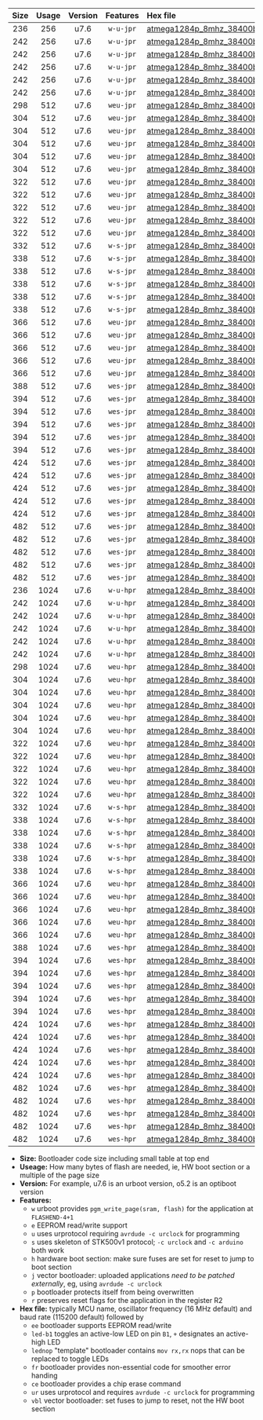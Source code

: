 |Size|Usage|Version|Features|Hex file|
|:-:|:-:|:-:|:-:|:--|
|236|256|u7.6|`w-u-jpr`|[atmega1284p_8mhz_38400bps_ur_vbl.hex](https://raw.githubusercontent.com/stefanrueger/urboot/main/atmega1284p_8mhz_38400bps_ur_vbl.hex)|
|242|256|u7.6|`w-u-jpr`|[atmega1284p_8mhz_38400bps_led+b5_ur_vbl.hex](https://raw.githubusercontent.com/stefanrueger/urboot/main/atmega1284p_8mhz_38400bps_led+b5_ur_vbl.hex)|
|242|256|u7.6|`w-u-jpr`|[atmega1284p_8mhz_38400bps_led+b7_ur_vbl.hex](https://raw.githubusercontent.com/stefanrueger/urboot/main/atmega1284p_8mhz_38400bps_led+b7_ur_vbl.hex)|
|242|256|u7.6|`w-u-jpr`|[atmega1284p_8mhz_38400bps_led+c7_ur_vbl.hex](https://raw.githubusercontent.com/stefanrueger/urboot/main/atmega1284p_8mhz_38400bps_led+c7_ur_vbl.hex)|
|242|256|u7.6|`w-u-jpr`|[atmega1284p_8mhz_38400bps_led+d7_ur_vbl.hex](https://raw.githubusercontent.com/stefanrueger/urboot/main/atmega1284p_8mhz_38400bps_led+d7_ur_vbl.hex)|
|242|256|u7.6|`w-u-jpr`|[atmega1284p_8mhz_38400bps_lednop_ur_vbl.hex](https://raw.githubusercontent.com/stefanrueger/urboot/main/atmega1284p_8mhz_38400bps_lednop_ur_vbl.hex)|
|298|512|u7.6|`weu-jpr`|[atmega1284p_8mhz_38400bps_ee_ur_vbl.hex](https://raw.githubusercontent.com/stefanrueger/urboot/main/atmega1284p_8mhz_38400bps_ee_ur_vbl.hex)|
|304|512|u7.6|`weu-jpr`|[atmega1284p_8mhz_38400bps_ee_led+b5_ur_vbl.hex](https://raw.githubusercontent.com/stefanrueger/urboot/main/atmega1284p_8mhz_38400bps_ee_led+b5_ur_vbl.hex)|
|304|512|u7.6|`weu-jpr`|[atmega1284p_8mhz_38400bps_ee_led+b7_ur_vbl.hex](https://raw.githubusercontent.com/stefanrueger/urboot/main/atmega1284p_8mhz_38400bps_ee_led+b7_ur_vbl.hex)|
|304|512|u7.6|`weu-jpr`|[atmega1284p_8mhz_38400bps_ee_led+c7_ur_vbl.hex](https://raw.githubusercontent.com/stefanrueger/urboot/main/atmega1284p_8mhz_38400bps_ee_led+c7_ur_vbl.hex)|
|304|512|u7.6|`weu-jpr`|[atmega1284p_8mhz_38400bps_ee_led+d7_ur_vbl.hex](https://raw.githubusercontent.com/stefanrueger/urboot/main/atmega1284p_8mhz_38400bps_ee_led+d7_ur_vbl.hex)|
|304|512|u7.6|`weu-jpr`|[atmega1284p_8mhz_38400bps_ee_lednop_ur_vbl.hex](https://raw.githubusercontent.com/stefanrueger/urboot/main/atmega1284p_8mhz_38400bps_ee_lednop_ur_vbl.hex)|
|322|512|u7.6|`weu-jpr`|[atmega1284p_8mhz_38400bps_ee_led+b5_fr_ur_vbl.hex](https://raw.githubusercontent.com/stefanrueger/urboot/main/atmega1284p_8mhz_38400bps_ee_led+b5_fr_ur_vbl.hex)|
|322|512|u7.6|`weu-jpr`|[atmega1284p_8mhz_38400bps_ee_led+b7_fr_ur_vbl.hex](https://raw.githubusercontent.com/stefanrueger/urboot/main/atmega1284p_8mhz_38400bps_ee_led+b7_fr_ur_vbl.hex)|
|322|512|u7.6|`weu-jpr`|[atmega1284p_8mhz_38400bps_ee_led+c7_fr_ur_vbl.hex](https://raw.githubusercontent.com/stefanrueger/urboot/main/atmega1284p_8mhz_38400bps_ee_led+c7_fr_ur_vbl.hex)|
|322|512|u7.6|`weu-jpr`|[atmega1284p_8mhz_38400bps_ee_led+d7_fr_ur_vbl.hex](https://raw.githubusercontent.com/stefanrueger/urboot/main/atmega1284p_8mhz_38400bps_ee_led+d7_fr_ur_vbl.hex)|
|322|512|u7.6|`weu-jpr`|[atmega1284p_8mhz_38400bps_ee_lednop_fr_ur_vbl.hex](https://raw.githubusercontent.com/stefanrueger/urboot/main/atmega1284p_8mhz_38400bps_ee_lednop_fr_ur_vbl.hex)|
|332|512|u7.6|`w-s-jpr`|[atmega1284p_8mhz_38400bps_vbl.hex](https://raw.githubusercontent.com/stefanrueger/urboot/main/atmega1284p_8mhz_38400bps_vbl.hex)|
|338|512|u7.6|`w-s-jpr`|[atmega1284p_8mhz_38400bps_led+b5_vbl.hex](https://raw.githubusercontent.com/stefanrueger/urboot/main/atmega1284p_8mhz_38400bps_led+b5_vbl.hex)|
|338|512|u7.6|`w-s-jpr`|[atmega1284p_8mhz_38400bps_led+b7_vbl.hex](https://raw.githubusercontent.com/stefanrueger/urboot/main/atmega1284p_8mhz_38400bps_led+b7_vbl.hex)|
|338|512|u7.6|`w-s-jpr`|[atmega1284p_8mhz_38400bps_led+c7_vbl.hex](https://raw.githubusercontent.com/stefanrueger/urboot/main/atmega1284p_8mhz_38400bps_led+c7_vbl.hex)|
|338|512|u7.6|`w-s-jpr`|[atmega1284p_8mhz_38400bps_led+d7_vbl.hex](https://raw.githubusercontent.com/stefanrueger/urboot/main/atmega1284p_8mhz_38400bps_led+d7_vbl.hex)|
|338|512|u7.6|`w-s-jpr`|[atmega1284p_8mhz_38400bps_lednop_vbl.hex](https://raw.githubusercontent.com/stefanrueger/urboot/main/atmega1284p_8mhz_38400bps_lednop_vbl.hex)|
|366|512|u7.6|`weu-jpr`|[atmega1284p_8mhz_38400bps_ee_led+b5_fr_ce_ur_vbl.hex](https://raw.githubusercontent.com/stefanrueger/urboot/main/atmega1284p_8mhz_38400bps_ee_led+b5_fr_ce_ur_vbl.hex)|
|366|512|u7.6|`weu-jpr`|[atmega1284p_8mhz_38400bps_ee_led+b7_fr_ce_ur_vbl.hex](https://raw.githubusercontent.com/stefanrueger/urboot/main/atmega1284p_8mhz_38400bps_ee_led+b7_fr_ce_ur_vbl.hex)|
|366|512|u7.6|`weu-jpr`|[atmega1284p_8mhz_38400bps_ee_led+c7_fr_ce_ur_vbl.hex](https://raw.githubusercontent.com/stefanrueger/urboot/main/atmega1284p_8mhz_38400bps_ee_led+c7_fr_ce_ur_vbl.hex)|
|366|512|u7.6|`weu-jpr`|[atmega1284p_8mhz_38400bps_ee_led+d7_fr_ce_ur_vbl.hex](https://raw.githubusercontent.com/stefanrueger/urboot/main/atmega1284p_8mhz_38400bps_ee_led+d7_fr_ce_ur_vbl.hex)|
|366|512|u7.6|`weu-jpr`|[atmega1284p_8mhz_38400bps_ee_lednop_fr_ce_ur_vbl.hex](https://raw.githubusercontent.com/stefanrueger/urboot/main/atmega1284p_8mhz_38400bps_ee_lednop_fr_ce_ur_vbl.hex)|
|388|512|u7.6|`wes-jpr`|[atmega1284p_8mhz_38400bps_ee_vbl.hex](https://raw.githubusercontent.com/stefanrueger/urboot/main/atmega1284p_8mhz_38400bps_ee_vbl.hex)|
|394|512|u7.6|`wes-jpr`|[atmega1284p_8mhz_38400bps_ee_led+b5_vbl.hex](https://raw.githubusercontent.com/stefanrueger/urboot/main/atmega1284p_8mhz_38400bps_ee_led+b5_vbl.hex)|
|394|512|u7.6|`wes-jpr`|[atmega1284p_8mhz_38400bps_ee_led+b7_vbl.hex](https://raw.githubusercontent.com/stefanrueger/urboot/main/atmega1284p_8mhz_38400bps_ee_led+b7_vbl.hex)|
|394|512|u7.6|`wes-jpr`|[atmega1284p_8mhz_38400bps_ee_led+c7_vbl.hex](https://raw.githubusercontent.com/stefanrueger/urboot/main/atmega1284p_8mhz_38400bps_ee_led+c7_vbl.hex)|
|394|512|u7.6|`wes-jpr`|[atmega1284p_8mhz_38400bps_ee_led+d7_vbl.hex](https://raw.githubusercontent.com/stefanrueger/urboot/main/atmega1284p_8mhz_38400bps_ee_led+d7_vbl.hex)|
|394|512|u7.6|`wes-jpr`|[atmega1284p_8mhz_38400bps_ee_lednop_vbl.hex](https://raw.githubusercontent.com/stefanrueger/urboot/main/atmega1284p_8mhz_38400bps_ee_lednop_vbl.hex)|
|424|512|u7.6|`wes-jpr`|[atmega1284p_8mhz_38400bps_ee_led+b5_fr_vbl.hex](https://raw.githubusercontent.com/stefanrueger/urboot/main/atmega1284p_8mhz_38400bps_ee_led+b5_fr_vbl.hex)|
|424|512|u7.6|`wes-jpr`|[atmega1284p_8mhz_38400bps_ee_led+b7_fr_vbl.hex](https://raw.githubusercontent.com/stefanrueger/urboot/main/atmega1284p_8mhz_38400bps_ee_led+b7_fr_vbl.hex)|
|424|512|u7.6|`wes-jpr`|[atmega1284p_8mhz_38400bps_ee_led+c7_fr_vbl.hex](https://raw.githubusercontent.com/stefanrueger/urboot/main/atmega1284p_8mhz_38400bps_ee_led+c7_fr_vbl.hex)|
|424|512|u7.6|`wes-jpr`|[atmega1284p_8mhz_38400bps_ee_led+d7_fr_vbl.hex](https://raw.githubusercontent.com/stefanrueger/urboot/main/atmega1284p_8mhz_38400bps_ee_led+d7_fr_vbl.hex)|
|424|512|u7.6|`wes-jpr`|[atmega1284p_8mhz_38400bps_ee_lednop_fr_vbl.hex](https://raw.githubusercontent.com/stefanrueger/urboot/main/atmega1284p_8mhz_38400bps_ee_lednop_fr_vbl.hex)|
|482|512|u7.6|`wes-jpr`|[atmega1284p_8mhz_38400bps_ee_led+b5_fr_ce_vbl.hex](https://raw.githubusercontent.com/stefanrueger/urboot/main/atmega1284p_8mhz_38400bps_ee_led+b5_fr_ce_vbl.hex)|
|482|512|u7.6|`wes-jpr`|[atmega1284p_8mhz_38400bps_ee_led+b7_fr_ce_vbl.hex](https://raw.githubusercontent.com/stefanrueger/urboot/main/atmega1284p_8mhz_38400bps_ee_led+b7_fr_ce_vbl.hex)|
|482|512|u7.6|`wes-jpr`|[atmega1284p_8mhz_38400bps_ee_led+c7_fr_ce_vbl.hex](https://raw.githubusercontent.com/stefanrueger/urboot/main/atmega1284p_8mhz_38400bps_ee_led+c7_fr_ce_vbl.hex)|
|482|512|u7.6|`wes-jpr`|[atmega1284p_8mhz_38400bps_ee_led+d7_fr_ce_vbl.hex](https://raw.githubusercontent.com/stefanrueger/urboot/main/atmega1284p_8mhz_38400bps_ee_led+d7_fr_ce_vbl.hex)|
|482|512|u7.6|`wes-jpr`|[atmega1284p_8mhz_38400bps_ee_lednop_fr_ce_vbl.hex](https://raw.githubusercontent.com/stefanrueger/urboot/main/atmega1284p_8mhz_38400bps_ee_lednop_fr_ce_vbl.hex)|
|236|1024|u7.6|`w-u-hpr`|[atmega1284p_8mhz_38400bps_ur.hex](https://raw.githubusercontent.com/stefanrueger/urboot/main/atmega1284p_8mhz_38400bps_ur.hex)|
|242|1024|u7.6|`w-u-hpr`|[atmega1284p_8mhz_38400bps_led+b5_ur.hex](https://raw.githubusercontent.com/stefanrueger/urboot/main/atmega1284p_8mhz_38400bps_led+b5_ur.hex)|
|242|1024|u7.6|`w-u-hpr`|[atmega1284p_8mhz_38400bps_led+b7_ur.hex](https://raw.githubusercontent.com/stefanrueger/urboot/main/atmega1284p_8mhz_38400bps_led+b7_ur.hex)|
|242|1024|u7.6|`w-u-hpr`|[atmega1284p_8mhz_38400bps_led+c7_ur.hex](https://raw.githubusercontent.com/stefanrueger/urboot/main/atmega1284p_8mhz_38400bps_led+c7_ur.hex)|
|242|1024|u7.6|`w-u-hpr`|[atmega1284p_8mhz_38400bps_led+d7_ur.hex](https://raw.githubusercontent.com/stefanrueger/urboot/main/atmega1284p_8mhz_38400bps_led+d7_ur.hex)|
|242|1024|u7.6|`w-u-hpr`|[atmega1284p_8mhz_38400bps_lednop_ur.hex](https://raw.githubusercontent.com/stefanrueger/urboot/main/atmega1284p_8mhz_38400bps_lednop_ur.hex)|
|298|1024|u7.6|`weu-hpr`|[atmega1284p_8mhz_38400bps_ee_ur.hex](https://raw.githubusercontent.com/stefanrueger/urboot/main/atmega1284p_8mhz_38400bps_ee_ur.hex)|
|304|1024|u7.6|`weu-hpr`|[atmega1284p_8mhz_38400bps_ee_led+b5_ur.hex](https://raw.githubusercontent.com/stefanrueger/urboot/main/atmega1284p_8mhz_38400bps_ee_led+b5_ur.hex)|
|304|1024|u7.6|`weu-hpr`|[atmega1284p_8mhz_38400bps_ee_led+b7_ur.hex](https://raw.githubusercontent.com/stefanrueger/urboot/main/atmega1284p_8mhz_38400bps_ee_led+b7_ur.hex)|
|304|1024|u7.6|`weu-hpr`|[atmega1284p_8mhz_38400bps_ee_led+c7_ur.hex](https://raw.githubusercontent.com/stefanrueger/urboot/main/atmega1284p_8mhz_38400bps_ee_led+c7_ur.hex)|
|304|1024|u7.6|`weu-hpr`|[atmega1284p_8mhz_38400bps_ee_led+d7_ur.hex](https://raw.githubusercontent.com/stefanrueger/urboot/main/atmega1284p_8mhz_38400bps_ee_led+d7_ur.hex)|
|304|1024|u7.6|`weu-hpr`|[atmega1284p_8mhz_38400bps_ee_lednop_ur.hex](https://raw.githubusercontent.com/stefanrueger/urboot/main/atmega1284p_8mhz_38400bps_ee_lednop_ur.hex)|
|322|1024|u7.6|`weu-hpr`|[atmega1284p_8mhz_38400bps_ee_led+b5_fr_ur.hex](https://raw.githubusercontent.com/stefanrueger/urboot/main/atmega1284p_8mhz_38400bps_ee_led+b5_fr_ur.hex)|
|322|1024|u7.6|`weu-hpr`|[atmega1284p_8mhz_38400bps_ee_led+b7_fr_ur.hex](https://raw.githubusercontent.com/stefanrueger/urboot/main/atmega1284p_8mhz_38400bps_ee_led+b7_fr_ur.hex)|
|322|1024|u7.6|`weu-hpr`|[atmega1284p_8mhz_38400bps_ee_led+c7_fr_ur.hex](https://raw.githubusercontent.com/stefanrueger/urboot/main/atmega1284p_8mhz_38400bps_ee_led+c7_fr_ur.hex)|
|322|1024|u7.6|`weu-hpr`|[atmega1284p_8mhz_38400bps_ee_led+d7_fr_ur.hex](https://raw.githubusercontent.com/stefanrueger/urboot/main/atmega1284p_8mhz_38400bps_ee_led+d7_fr_ur.hex)|
|322|1024|u7.6|`weu-hpr`|[atmega1284p_8mhz_38400bps_ee_lednop_fr_ur.hex](https://raw.githubusercontent.com/stefanrueger/urboot/main/atmega1284p_8mhz_38400bps_ee_lednop_fr_ur.hex)|
|332|1024|u7.6|`w-s-hpr`|[atmega1284p_8mhz_38400bps.hex](https://raw.githubusercontent.com/stefanrueger/urboot/main/atmega1284p_8mhz_38400bps.hex)|
|338|1024|u7.6|`w-s-hpr`|[atmega1284p_8mhz_38400bps_led+b5.hex](https://raw.githubusercontent.com/stefanrueger/urboot/main/atmega1284p_8mhz_38400bps_led+b5.hex)|
|338|1024|u7.6|`w-s-hpr`|[atmega1284p_8mhz_38400bps_led+b7.hex](https://raw.githubusercontent.com/stefanrueger/urboot/main/atmega1284p_8mhz_38400bps_led+b7.hex)|
|338|1024|u7.6|`w-s-hpr`|[atmega1284p_8mhz_38400bps_led+c7.hex](https://raw.githubusercontent.com/stefanrueger/urboot/main/atmega1284p_8mhz_38400bps_led+c7.hex)|
|338|1024|u7.6|`w-s-hpr`|[atmega1284p_8mhz_38400bps_led+d7.hex](https://raw.githubusercontent.com/stefanrueger/urboot/main/atmega1284p_8mhz_38400bps_led+d7.hex)|
|338|1024|u7.6|`w-s-hpr`|[atmega1284p_8mhz_38400bps_lednop.hex](https://raw.githubusercontent.com/stefanrueger/urboot/main/atmega1284p_8mhz_38400bps_lednop.hex)|
|366|1024|u7.6|`weu-hpr`|[atmega1284p_8mhz_38400bps_ee_led+b5_fr_ce_ur.hex](https://raw.githubusercontent.com/stefanrueger/urboot/main/atmega1284p_8mhz_38400bps_ee_led+b5_fr_ce_ur.hex)|
|366|1024|u7.6|`weu-hpr`|[atmega1284p_8mhz_38400bps_ee_led+b7_fr_ce_ur.hex](https://raw.githubusercontent.com/stefanrueger/urboot/main/atmega1284p_8mhz_38400bps_ee_led+b7_fr_ce_ur.hex)|
|366|1024|u7.6|`weu-hpr`|[atmega1284p_8mhz_38400bps_ee_led+c7_fr_ce_ur.hex](https://raw.githubusercontent.com/stefanrueger/urboot/main/atmega1284p_8mhz_38400bps_ee_led+c7_fr_ce_ur.hex)|
|366|1024|u7.6|`weu-hpr`|[atmega1284p_8mhz_38400bps_ee_led+d7_fr_ce_ur.hex](https://raw.githubusercontent.com/stefanrueger/urboot/main/atmega1284p_8mhz_38400bps_ee_led+d7_fr_ce_ur.hex)|
|366|1024|u7.6|`weu-hpr`|[atmega1284p_8mhz_38400bps_ee_lednop_fr_ce_ur.hex](https://raw.githubusercontent.com/stefanrueger/urboot/main/atmega1284p_8mhz_38400bps_ee_lednop_fr_ce_ur.hex)|
|388|1024|u7.6|`wes-hpr`|[atmega1284p_8mhz_38400bps_ee.hex](https://raw.githubusercontent.com/stefanrueger/urboot/main/atmega1284p_8mhz_38400bps_ee.hex)|
|394|1024|u7.6|`wes-hpr`|[atmega1284p_8mhz_38400bps_ee_led+b5.hex](https://raw.githubusercontent.com/stefanrueger/urboot/main/atmega1284p_8mhz_38400bps_ee_led+b5.hex)|
|394|1024|u7.6|`wes-hpr`|[atmega1284p_8mhz_38400bps_ee_led+b7.hex](https://raw.githubusercontent.com/stefanrueger/urboot/main/atmega1284p_8mhz_38400bps_ee_led+b7.hex)|
|394|1024|u7.6|`wes-hpr`|[atmega1284p_8mhz_38400bps_ee_led+c7.hex](https://raw.githubusercontent.com/stefanrueger/urboot/main/atmega1284p_8mhz_38400bps_ee_led+c7.hex)|
|394|1024|u7.6|`wes-hpr`|[atmega1284p_8mhz_38400bps_ee_led+d7.hex](https://raw.githubusercontent.com/stefanrueger/urboot/main/atmega1284p_8mhz_38400bps_ee_led+d7.hex)|
|394|1024|u7.6|`wes-hpr`|[atmega1284p_8mhz_38400bps_ee_lednop.hex](https://raw.githubusercontent.com/stefanrueger/urboot/main/atmega1284p_8mhz_38400bps_ee_lednop.hex)|
|424|1024|u7.6|`wes-hpr`|[atmega1284p_8mhz_38400bps_ee_led+b5_fr.hex](https://raw.githubusercontent.com/stefanrueger/urboot/main/atmega1284p_8mhz_38400bps_ee_led+b5_fr.hex)|
|424|1024|u7.6|`wes-hpr`|[atmega1284p_8mhz_38400bps_ee_led+b7_fr.hex](https://raw.githubusercontent.com/stefanrueger/urboot/main/atmega1284p_8mhz_38400bps_ee_led+b7_fr.hex)|
|424|1024|u7.6|`wes-hpr`|[atmega1284p_8mhz_38400bps_ee_led+c7_fr.hex](https://raw.githubusercontent.com/stefanrueger/urboot/main/atmega1284p_8mhz_38400bps_ee_led+c7_fr.hex)|
|424|1024|u7.6|`wes-hpr`|[atmega1284p_8mhz_38400bps_ee_led+d7_fr.hex](https://raw.githubusercontent.com/stefanrueger/urboot/main/atmega1284p_8mhz_38400bps_ee_led+d7_fr.hex)|
|424|1024|u7.6|`wes-hpr`|[atmega1284p_8mhz_38400bps_ee_lednop_fr.hex](https://raw.githubusercontent.com/stefanrueger/urboot/main/atmega1284p_8mhz_38400bps_ee_lednop_fr.hex)|
|482|1024|u7.6|`wes-hpr`|[atmega1284p_8mhz_38400bps_ee_led+b5_fr_ce.hex](https://raw.githubusercontent.com/stefanrueger/urboot/main/atmega1284p_8mhz_38400bps_ee_led+b5_fr_ce.hex)|
|482|1024|u7.6|`wes-hpr`|[atmega1284p_8mhz_38400bps_ee_led+b7_fr_ce.hex](https://raw.githubusercontent.com/stefanrueger/urboot/main/atmega1284p_8mhz_38400bps_ee_led+b7_fr_ce.hex)|
|482|1024|u7.6|`wes-hpr`|[atmega1284p_8mhz_38400bps_ee_led+c7_fr_ce.hex](https://raw.githubusercontent.com/stefanrueger/urboot/main/atmega1284p_8mhz_38400bps_ee_led+c7_fr_ce.hex)|
|482|1024|u7.6|`wes-hpr`|[atmega1284p_8mhz_38400bps_ee_led+d7_fr_ce.hex](https://raw.githubusercontent.com/stefanrueger/urboot/main/atmega1284p_8mhz_38400bps_ee_led+d7_fr_ce.hex)|
|482|1024|u7.6|`wes-hpr`|[atmega1284p_8mhz_38400bps_ee_lednop_fr_ce.hex](https://raw.githubusercontent.com/stefanrueger/urboot/main/atmega1284p_8mhz_38400bps_ee_lednop_fr_ce.hex)|

- **Size:** Bootloader code size including small table at top end
- **Useage:** How many bytes of flash are needed, ie, HW boot section or a multiple of the page size
- **Version:** For example, u7.6 is an urboot version, o5.2 is an optiboot version
- **Features:**
  + `w` urboot provides `pgm_write_page(sram, flash)` for the application at `FLASHEND-4+1`
  + `e` EEPROM read/write support
  + `u` uses urprotocol requiring `avrdude -c urclock` for programming
  + `s` uses skeleton of STK500v1 protocol; `-c urclock` and `-c arduino` both work
  + `h` hardware boot section: make sure fuses are set for reset to jump to boot section
  + `j` vector bootloader: uploaded applications *need to be patched externally*, eg, using `avrdude -c urclock`
  + `p` bootloader protects itself from being overwritten
  + `r` preserves reset flags for the application in the register R2
- **Hex file:** typically MCU name, oscillator frequency (16 MHz default) and baud rate (115200 default) followed by
  + `ee` bootloader supports EEPROM read/write
  + `led-b1` toggles an active-low LED on pin `B1`, `+` designates an active-high LED
  + `lednop` "template" bootloader contains `mov rx,rx` nops that can be replaced to toggle LEDs
  + `fr` bootloader provides non-essential code for smoother error handing
  + `ce` bootloader provides a chip erase command
  + `ur` uses urprotocol and requires `avrdude -c urclock` for programming
  + `vbl` vector bootloader: set fuses to jump to reset, not the HW boot section
